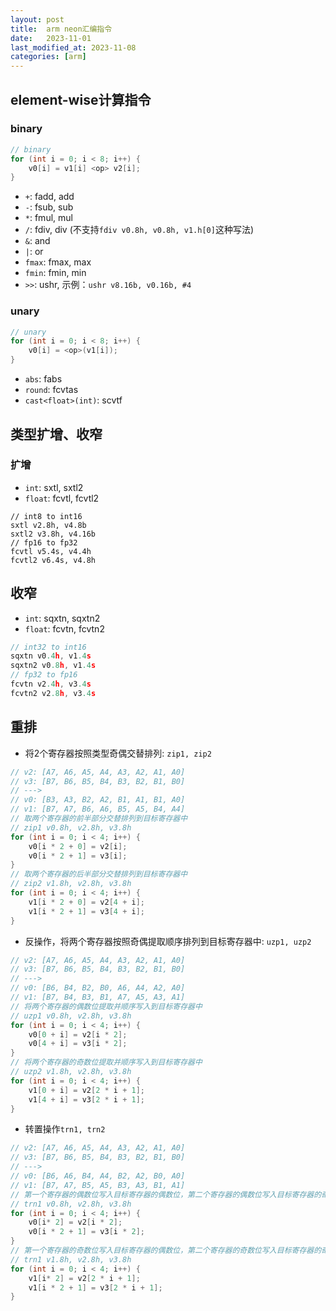 ```yaml
---
layout: post
title:  arm neon汇编指令
date:   2023-11-01
last_modified_at: 2023-11-08
categories: [arm]
---
```


## element-wise计算指令
### binary
```c
// binary
for (int i = 0; i < 8; i++) {
    v0[i] = v1[i] <op> v2[i];
}
```

- `+`: fadd, add
- `-`: fsub, sub
- `*`: fmul, mul
- `/`: fdiv, div (不支持`fdiv v0.8h, v0.8h, v1.h[0]`这种写法)
- `&`: and
- `|`: or
- `fmax`: fmax, max
- `fmin`: fmin, min
- `>>`: ushr, 示例：`ushr v8.16b, v0.16b, #4`

### unary
```c
// unary
for (int i = 0; i < 8; i++) {
    v0[i] = <op>(v1[i]);
}
```

- `abs`: fabs
- `round`: fcvtas
- `cast<float>(int)`: scvtf

## 类型扩增、收窄
### 扩增
- `int`: sxtl, sxtl2
- `float`: fcvtl, fcvtl2
```
// int8 to int16
sxtl v2.8h, v4.8b
sxtl2 v3.8h, v4.16b
// fp16 to fp32
fcvtl v5.4s, v4.4h
fcvtl2 v6.4s, v4.8h
```
## 收窄
- `int`: sqxtn, sqxtn2
- `float`: fcvtn, fcvtn2
```c
// int32 to int16
sqxtn v0.4h, v1.4s
sqxtn2 v0.8h, v1.4s
// fp32 to fp16
fcvtn v2.4h, v3.4s
fcvtn2 v2.8h, v3.4s
```

## 重排
- 将2个寄存器按照类型奇偶交替排列: `zip1, zip2`
```c
// v2: [A7, A6, A5, A4, A3, A2, A1, A0]
// v3: [B7, B6, B5, B4, B3, B2, B1, B0]
// --->
// v0: [B3, A3, B2, A2, B1, A1, B1, A0]
// v1: [B7, A7, B6, A6, B5, A5, B4, A4]
// 取两个寄存器的前半部分交替排列到目标寄存器中
// zip1 v0.8h, v2.8h, v3.8h
for (int i = 0; i < 4; i++) {
    v0[i * 2 + 0] = v2[i];
    v0[i * 2 + 1] = v3[i];
}
// 取两个寄存器的后半部分交替排列到目标寄存器中
// zip2 v1.8h, v2.8h, v3.8h
for (int i = 0; i < 4; i++) {
    v1[i * 2 + 0] = v2[4 + i];
    v1[i * 2 + 1] = v3[4 + i];
}
```
- 反操作，将两个寄存器按照奇偶提取顺序排列到目标寄存器中: `uzp1, uzp2`
```c
// v2: [A7, A6, A5, A4, A3, A2, A1, A0]
// v3: [B7, B6, B5, B4, B3, B2, B1, B0]
// --->
// v0: [B6, B4, B2, B0, A6, A4, A2, A0]
// v1: [B7, B4, B3, B1, A7, A5, A3, A1]
// 将两个寄存器的偶数位提取并顺序写入到目标寄存器中
// uzp1 v0.8h, v2.8h, v3.8h
for (int i = 0; i < 4; i++) {
    v0[0 + i] = v2[i * 2];
    v0[4 + i] = v3[i * 2];
}
// 将两个寄存器的奇数位提取并顺序写入到目标寄存器中
// uzp2 v1.8h, v2.8h, v3.8h
for (int i = 0; i < 4; i++) {
    v1[0 + i] = v2[2 * i + 1];
    v1[4 + i] = v3[2 * i + 1];
}
```
- 转置操作`trn1, trn2`
```c
// v2: [A7, A6, A5, A4, A3, A2, A1, A0]
// v3: [B7, B6, B5, B4, B3, B2, B1, B0]
// --->
// v0: [B6, A6, B4, A4, B2, A2, B0, A0]
// v1: [B7, A7, B5, A5, B3, A3, B1, A1]
// 第一个寄存器的偶数位写入目标寄存器的偶数位，第二个寄存器的偶数位写入目标寄存器的奇数位
// trn1 v0.8h, v2.8h, v3.8h
for (int i = 0; i < 4; i++) {
    v0[i* 2] = v2[i * 2];
    v0[i * 2 + 1] = v3[i * 2];
}
// 第一个寄存器的奇数位写入目标寄存器的偶数位，第二个寄存器的奇数位写入目标寄存器的奇数位
// trn1 v1.8h, v2.8h, v3.8h
for (int i = 0; i < 4; i++) {
    v1[i* 2] = v2[2 * i + 1];
    v1[i * 2 + 1] = v3[2 * i + 1];
}
```